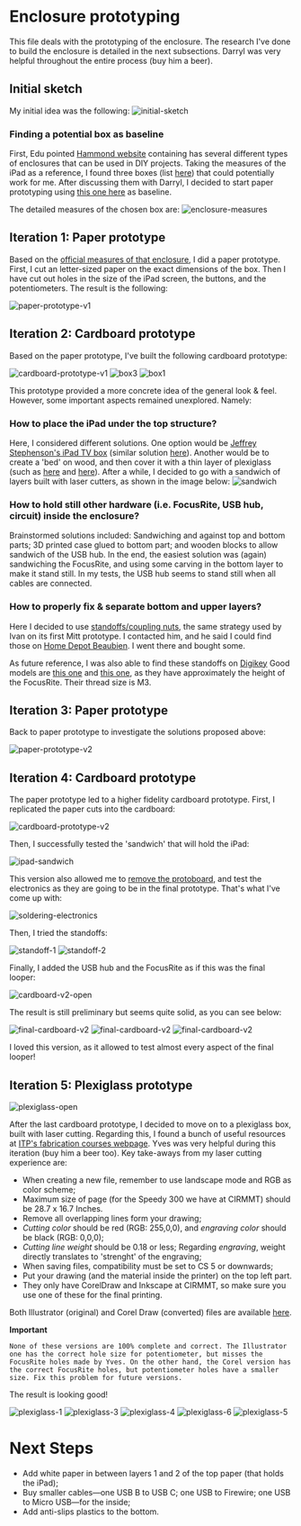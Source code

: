 # Enclosure prototyping
This file deals with the prototyping of the enclosure. The research I've done to build the enclosure is detailed in the next subsections. Darryl was very helpful throughout the entire process (buy him a beer).

## Initial sketch
My initial idea was the following:
![initial-sketch](./images/initial-sketch.jpg)

### Finding a potential box as baseline
First, Edu pointed [Hammond website](https://www.hammfg.com) containing has several different types of enclosures that can be used in DIY projects. Taking the measures of the iPad as a reference, I found three boxes (list [here](https://docs.google.com/spreadsheets/d/1D_RBQ6R6dxn2w-e68LABvtBa7pAwvGjO6KwVCHRj6x4/edit?usp=sharing)) that could potentially work for me. After discussing them with Darryl, I decided to start paper prototyping using [this one here](https://www.hammfg.com/part/1441-22BK3CWW?referer=1234) as baseline.

The detailed measures of the chosen box are:
![enclosure-measures](./images/enclosure-measures.jpg)

## Iteration 1: Paper prototype
Based on the [official measures of that enclosure](https://www.hammfg.com/files/parts/pdf/1441-22BK3CWW.pdf), I did a paper prototype. First, I cut an letter-sized paper on the exact dimensions of the box. Then I have cut out holes in the size of the iPad screen, the buttons, and the potentiometers. The result is the following:

![paper-prototype-v1](./images/paper-prototype-v1.jpg)

## Iteration 2: Cardboard prototype
Based on the paper prototype, I've built the following cardboard prototype:

![cardboard-prototype-v1](./images/cardboard-prototype-v1.jpg)
![box3](./images/box3.jpg)
![box1](./images/box1.jpg)

This prototype provided a more concrete idea of the general look & feel. However, some important aspects remained unexplored. Namely:

### How to place the iPad under the top structure?
Here, I considered different solutions. One option would be [Jeffrey Stephenson's iPad TV box](http://slipperyskip.com/page38.html) (similar solution [here](https://www.youtube.com/watch?v=WuSLoM4i7Og)). Another would be to create a 'bed' on wood, and then cover it with a thin layer of plexiglass (such as [here](https://www.youtube.com/watch?v=Mjn0Njk-Nx8) and [here](https://www.youtube.com/watch?v=dWabuJQFBD0)). After a while, I decided to go with a sandwich of layers built with laser cutters, as shown in the image below:
![sandwich](./images/sandwich.jpg)

### How to hold still other hardware (i.e. FocusRite, USB hub, circuit) inside the enclosure?
Brainstormed solutions included: Sandwiching and against top and bottom parts; 3D printed case glued to bottom part; and wooden blocks to allow sandwich of the USB hub. In the end, the easiest solution was (again) sandwiching the FocusRite, and using some carving in the bottom layer to make it stand still. In my tests, the USB hub seems to stand still when all cables are connected.

### How to properly fix & separate bottom and upper layers?
Here I decided to use [standoffs/coupling nuts](https://www.mcmaster.com/#spacers-and-standoffs/=b5fq5j), the same strategy used by Ivan on its first Mitt prototype. I contacted him, and he said I could find those on [Home Depot Beaubien](https://www.homedepot.ca/en/home/categories/building-materials/hardware/fasteners/nuts/coupling-nuts.html). I went there and bought some.

As future reference, I was also able to find these standoffs on [Digikey](https://www.digikey.ca/products/en/hardware-fasteners-accessories/board-spacers-standoffs/582) Good models are [this one](https://www.digikey.ca/product-detail/en/wurth-electronics-inc/970500471/732-10662-ND/6174882) and [this one](https://www.digikey.ca/product-detail/en/wurth-electronics-inc/970500361/732-10661-ND/6174881), as they have approximately the height of the FocusRite. Their thread size is M3.

## Iteration 3: Paper prototype
Back to paper prototype to investigate the solutions proposed above:

![paper-prototype-v2](./images/paper-prototype-v2.jpg)

## Iteration 4: Cardboard prototype
The paper prototype led to a higher fidelity cardboard prototype. First, I replicated the paper cuts into the cardboard:

![cardboard-prototype-v2](./images/cardboard-prototype-v2.jpg)

Then, I successfully tested the 'sandwich' that will hold the iPad:

![ipad-sandwich](./images/ipad-sandwich.jpg)

This version also allowed me to [remove the protoboard](https://github.com/jeraman/LL-Experiment-01/blob/master/research/circuits.md), and test the electronics as they are going to be in the final prototype. That's what I've come up with:

![soldering-electronics](./images/soldering-electronics.jpg)

Then, I tried the standoffs:

![standoff-1](./images/standoff-1.jpg)
![standoff-2](./images/standoff-2.jpg)

Finally, I added the USB hub and the FocusRite as if this was the final looper:

![cardboard-v2-open](./images/cardboard-v2-open.jpg)

The result is still preliminary but seems quite solid, as you can see below:

![final-cardboard-v2](./images/cardboard-v2-top.jpg)
![final-cardboard-v2](./images/cardboard-v2-front.jpg)
![final-cardboard-v2](./images/cardboard-v2-back.jpg)

I loved this version, as it allowed to test almost every aspect of the final looper!

## Iteration 5:  Plexiglass prototype
![plexiglass-open](./images/plexiglass-open.jpg)

After the last cardboard prototype, I decided to move on to a plexiglass box, built with laser cutting. Regarding this, I found a bunch of useful resources at [ITP's fabrication courses webpage](https://itp.nyu.edu/fab/). Yves was very helpful during this iteration (buy him a beer too). Key take-aways from my laser cutting experience are:

- When creating a new file, remember to use landscape mode and RGB as color scheme;
- Maximum size of page (for the Speedy 300 we have at CIRMMT) should be 28.7 x 16.7 Inches.
- Remove all overlapping lines form your drawing;
- _Cutting color_ should be red (RGB: 255,0,0), and _engraving color_ should be black (RGB: 0,0,0);
- _Cutting line weight_ should be 0.18 or less; Regarding _engraving_, weight directly translates to 'strenght' of the engraving;
- When saving files, compatibility must be set to CS 5 or downwards;
- Put your drawing (and the material inside the printer) on the top left part.
- They only have CorelDraw and Inkscape at CIRMMT, so make sure you use one of these for the final printing.

Both Illustrator (original) and Corel Draw (converted) files are available [here](./images/cardboard-v2-back.jpg).

**Important**
```
None of these versions are 100% complete and correct. The Illustrator one has the correct hole size for potentiometer, but misses the FocusRite holes made by Yves. On the other hand, the Corel version has the correct FocusRite holes, but potentiometer holes have a smaller size. Fix this problem for future versions.
```

The result is looking good!

![plexiglass-1](./images/plexiglass-1.jpg)
![plexiglass-3](./images/plexiglass-3.jpg)
![plexiglass-4](./images/plexiglass-4.jpg)
![plexiglass-6](./images/plexiglass-6.jpg)
![plexiglass-5](./images/plexiglass-5.jpg)

# Next Steps
- Add white paper in between layers 1 and 2 of the top paper (that holds the iPad);
- Buy smaller cables—one USB B to USB C; one USB to Firewire; one USB to Micro USB—for the inside;
- Add anti-slips plastics to the bottom.
